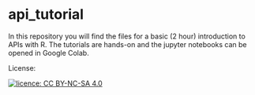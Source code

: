 # api_tutorial

In this repository you will find the files for a basic (2 hour) introduction to APIs with R. The tutorials are hands-on and the jupyter notebooks can be opened in Google Colab.

License:

<a href="https://creativecommons.org/licenses/by-nc-sa/4.0/deed.de">
<img alt = " licence: CC BY-NC-SA 4.0" src =  "https://wb-web.de/_Resources/Persistent/f/0/8/a/f08a44ca8180af1aa60593109216869c0561f082/CC%20BY%20NC%20SA-149x52.png">
</a>
